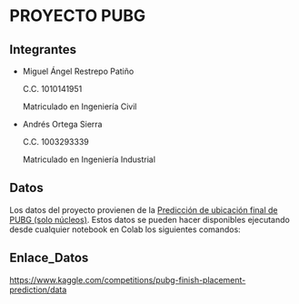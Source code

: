 # PROYECTO PUBG

## Integrantes
- Miguel Ángel Restrepo Patiño

  C.C. 1010141951

  Matriculado en Ingeniería Civil
  
- Andrés Ortega Sierra
  
  C.C. 1003293339
  
  Matriculado en Ingeniería Industrial

## Datos
Los datos del proyecto provienen de la [Predicción de ubicación final de PUBG (solo núcleos)](https://www.kaggle.com/competitions/pubg-finish-placement-prediction/overview). 
Estos datos se pueden hacer disponibles ejecutando desde cualquier notebook en Colab los siguientes comandos: 

## Enlace_Datos
https://www.kaggle.com/competitions/pubg-finish-placement-prediction/data
